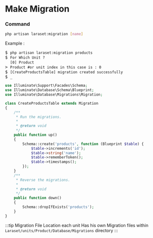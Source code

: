 # Make Migration

### Command
```bash
php artisan laraset:migration [name]
```

<div class="console-containter">
    Example :
<pre class="console-code">
<m>$ </m><code>php artisan <span class="code">laraset:migration</span> products</code>
<m>$ </m><code class="question"><span class="success">For Which Unit ?</span></code>
<m>  </m><code><span>[0] Product</span></code>
<m>> </m><code>Product <span class="comment">#or unit index in this case is : 0</span></code>
<m>$ </m><code><span class="info">[CreateProductsTable] migration created successfully</span></code>
<m>$ </m><code>_</code>
</pre>
</div>

```php
use Illuminate\Support\Facades\Schema;
use Illuminate\Database\Schema\Blueprint;
use Illuminate\Database\Migrations\Migration;

class CreateProductsTable extends Migration
{
    /**
     * Run the migrations.
     *
     * @return void
     */
    public function up()
    {
        Schema::create('products', function (Blueprint $table) {
            $table->increments('id');
            $table->string('name');
            $table->rememberToken();
            $table->timestamps();
        });
    }
    /**
     * Reverse the migrations.
     *
     * @return void
     */
    public function down()
    {
        Schema::dropIfExists('products');
    }
}
```
:::tip Migration File Location
each unit Has his own Migration files within `Laraset/units/Product/Database/Migrations` directory
:::
